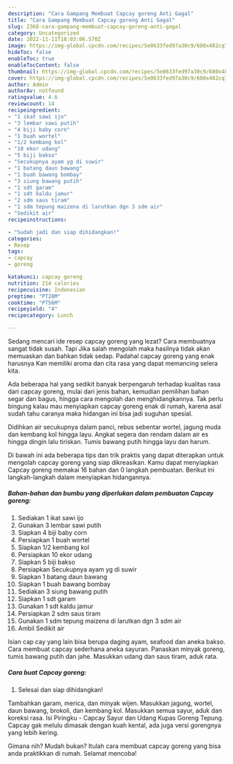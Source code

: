 ```yaml
---
description: "Cara Gampang Membuat Capcay goreng Anti Gagal"
title: "Cara Gampang Membuat Capcay goreng Anti Gagal"
slug: 2368-cara-gampang-membuat-capcay-goreng-anti-gagal
category: Uncategorized
date: 2022-11-11T18:03:06.570Z
image: https://img-global.cpcdn.com/recipes/5e0633fed97a30c9/680x482cq70/capcay-goreng-foto-resep-utama.jpg
hideToc: false
enableToc: true
enableTocContent: false
thumbnail: https://img-global.cpcdn.com/recipes/5e0633fed97a30c9/680x482cq70/capcay-goreng-foto-resep-utama.jpg
cover: https://img-global.cpcdn.com/recipes/5e0633fed97a30c9/680x482cq70/capcay-goreng-foto-resep-utama.jpg
author: Admin
authorAv: notfound
ratingvalue: 4.6
reviewcount: 14
recipeingredient:
- "1 ikat sawi ijo"
- "3 lembar sawi putih"
- "4 biji baby corn"
- "1 buah wortel"
- "1/2 kembang kol"
- "10 ekor udang"
- "5 biji bakso"
- "Secukupnya ayam yg di suwir"
- "1 batang daun bawang"
- "1 buah bawang bombay"
- "3 siung bawang putih"
- "1 sdt garam"
- "1 sdt kaldu jamur"
- "2 sdm saus tiram"
- "1 sdm tepung maizena di larutkan dgn 3 sdm air"
- "Sedikit air"
recipeinstructions:

- "Sudah jadi dan siap dihidangkan!"
categories:
- Resep
tags:
- capcay
- goreng

katakunci: capcay goreng 
nutrition: 214 calories
recipecuisine: Indonesian
preptime: "PT28M"
cooktime: "PT56M"
recipeyield: "4"
recipecategory: Lunch

---
```



Sedang mencari ide resep capcay goreng yang lezat? Cara membuatnya sangat tidak susah. Tapi Jika salah mengolah maka hasilnya tidak akan memuaskan dan bahkan tidak sedap. Padahal capcay goreng yang enak harusnya Kan memiliki aroma dan cita rasa yang dapat memancing selera kita.


Ada beberapa hal yang sedikit banyak berpengaruh terhadap kualitas rasa dari capcay goreng, mulai dari jenis bahan, kemudian pemilihan bahan segar dan bagus, hingga cara mengolah dan menghidangkannya. Tak perlu bingung kalau mau menyiapkan capcay goreng enak di rumah, karena asal sudah tahu caranya maka hidangan ini bisa jadi suguhan spesial.

Didihkan air secukupnya dalam panci, rebus sebentar wortel, jagung muda dan kembang kol hingga layu. Angkat segera dan rendam dalam air es hingga dingin lalu tiriskan. Tumis bawang putih hingga layu dan harum.


Di bawah ini ada beberapa tips dan trik praktis yang dapat diterapkan untuk mengolah capcay goreng yang siap dikreasikan. Kamu dapat menyiapkan Capcay goreng memakai 16 bahan dan 0 langkah pembuatan. Berikut ini langkah-langkah dalam menyiapkan hidangannya.

<!--inarticleads1-->

##### Bahan-bahan dan bumbu yang diperlukan dalam pembuatan Capcay goreng:

1. Sediakan 1 ikat sawi ijo
1. Gunakan 3 lembar sawi putih
1. Siapkan 4 biji baby corn
1. Persiapkan 1 buah wortel
1. Siapkan 1/2 kembang kol
1. Persiapkan 10 ekor udang
1. Siapkan 5 biji bakso
1. Persiapkan Secukupnya ayam yg di suwir
1. Siapkan 1 batang daun bawang
1. Siapkan 1 buah bawang bombay
1. Sediakan 3 siung bawang putih
1. Siapkan 1 sdt garam
1. Gunakan 1 sdt kaldu jamur
1. Persiapkan 2 sdm saus tiram
1. Gunakan 1 sdm tepung maizena di larutkan dgn 3 sdm air
1. Ambil Sedikit air


Isian cap cay yang lain bisa berupa daging ayam, seafood dan aneka bakso. Cara membuat capcay sederhana aneka sayuran. Panaskan minyak goreng, tumis bawang putih dan jahe. Masukkan udang dan saus tiram, aduk rata. 

<!--inarticleads2-->

##### Cara buat Capcay goreng:


1. Selesai dan siap dihidangkan!

Tambahkan garam, merica, dan minyak wijen. Masukkan jagung, wortel, daun bawang, brokoli, dan kembang kol. Masukkan semua sayur, aduk dan koreksi rasa. Isi Piringku - Capcay Sayur dan Udang Kupas Goreng Tepung. Capcay gak melulu dimasak dengan kuah kental, ada juga versi gorengnya yang lebih kering. 

Gimana nih? Mudah bukan? Itulah cara membuat capcay goreng yang bisa anda praktikkan di rumah. Selamat mencoba!
